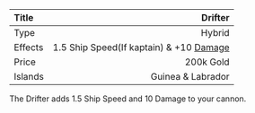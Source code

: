 |Title        | Drifter  
|:-|-:
|Type         | Hybrid          
|Effects      | 1.5 Ship Speed(If kaptain) & +10 [Damage](/upgrades/damage.md)
|Price        | 200k Gold
|Islands      | Guinea & Labrador  
       
The Drifter adds 1.5 Ship Speed and 10 Damage to your cannon. 


